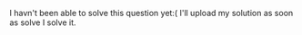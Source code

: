 I havn't been able to solve this question yet:(
    I'll upload my solution as soon as solve I solve it.